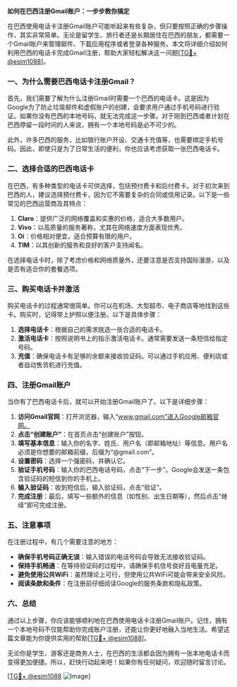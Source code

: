 **如何在巴西注册Gmail账户：一步步教你搞定**

在巴西使用电话卡注册Gmail账户可能听起来有些复杂，但只要按照正确的步骤操作，其实非常简单。无论是留学生、旅行者还是长期居住在巴西的朋友，都需要一个Gmail账户来管理邮件、下载应用程序或者登录各种服务。本文将详细介绍如何利用巴西的电话卡完成Gmail注册，帮助大家轻松解决这一问题[[TG💪+ @esim1088](https://t.me/s/esim1088)]。

### 一、为什么需要巴西电话卡注册Gmail？

首先，我们需要了解为什么注册Gmail时需要一个巴西的电话卡。这是因为Google为了防止垃圾邮件和虚假账户的创建，会要求用户通过手机号码进行验证。如果你没有巴西的本地号码，就无法完成这一步骤。对于刚到巴西或者计划在巴西停留一段时间的人来说，拥有一个本地号码是必不可少的。

此外，许多巴西的服务，比如银行账户开设、交通卡充值等，也需要绑定手机号码。因此，即使只是为了日常生活的便利，你也应该考虑获取一张巴西电话卡。

### 二、选择合适的巴西电话卡

在巴西，有多种类型的电话卡可供选择，包括预付费卡和后付费卡。对于初次来到巴西的人，建议选择预付费卡，因为它不需要复杂的合同或信用记录。以下是一些常见的巴西运营商及其特点：

1. **Claro**：提供广泛的网络覆盖和实惠的价格，适合大多数用户。
2. **Vivo**：以高质量的服务著称，尤其在网络速度方面表现优秀。
3. **Oi**：价格相对便宜，适合预算有限的用户。
4. **TIM**：以其创新的服务和良好的客户支持闻名。

在选择电话卡时，除了考虑价格和网络质量外，还要注意是否支持国际漫游，以及是否有适合你的套餐选项。

### 三、购买电话卡并激活

购买电话卡的过程通常很简单。你可以在机场、大型超市、电子商店等地找到这些卡。购买时，记得带上护照以便注册。以下是具体步骤：

1. **选择电话卡**：根据自己的需求挑选一张合适的电话卡。
2. **激活电话卡**：按照说明书上的指示激活电话卡。通常需要发送一条短信给指定号码。
3. **充值**：确保电话卡有足够的余额来接收验证码。可以通过手机应用、便利店或者自动售货机进行充值。

### 四、注册Gmail账户

当你有了巴西电话卡后，就可以开始注册Gmail账户了。以下是详细步骤：

1. **访问Gmail官网**：打开浏览器，输入“www.gmail.com”进入Google邮箱官网。
2. **点击“创建账户”**：在首页点击“创建账户”按钮。
3. **填写基本信息**：输入你的名字、姓氏、用户名（即邮箱地址）等信息。用户名必须是你想要的邮箱前缀，后缀为“@gmail.com”。
4. **设置密码**：选择一个强密码，并确认它。
5. **验证手机号码**：输入你的巴西电话号码，点击“下一步”。Google会发送一条包含验证码的短信到你的手机上。
6. **输入验证码**：收到短信后，输入验证码，点击“验证”。
7. **完成注册**：最后，填写一些额外的信息（如性别、出生日期等），然后点击“继续”即可完成注册。

### 五、注意事项

在注册过程中，有几个需要注意的地方：

- **确保手机号码正确无误**：输入错误的电话号码会导致无法接收验证码。
- **保持手机畅通**：在等待验证码的过程中，请确保手机信号良好且电量充足。
- **避免使用公共WiFi**：虽然理论上可行，但使用公共WiFi可能会带来安全风险。
- **阅读条款和条件**：在注册前仔细阅读Google的服务条款和隐私政策。

### 六、总结

通过以上步骤，你应该能够顺利地在巴西使用电话卡注册Gmail账户。记住，拥有一个本地号码不仅能帮助你完成账户注册，还能让你更好地融入当地生活。希望这篇文章能为你提供实用的帮助[[TG💪+ @esim1088](https://t.me/s/esim1088)]。

无论你是学生、游客还是商务人士，在巴西的生活都会因为拥有一张本地电话卡而变得更加便捷。所以，赶快行动起来吧！如果你有任何疑问，欢迎随时留言讨论。

[[TG💪+ @esim1088](https://t.me/s/esim1088) ![Image](https://i.postimg.cc/4NQfJmqS/Snipaste-2025-05-13-00-14-12.png)]